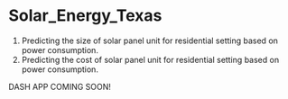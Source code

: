 # Solar_Energy_Texas
1. Predicting the size of solar panel unit for residential setting based on power consumption.
2. Predicting the cost of solar panel unit for residential setting based on power consumption.

DASH APP COMING SOON!
